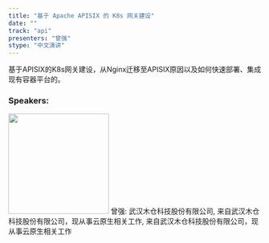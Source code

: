 ```yaml
---
title: "基于 Apache APISIX 的 K8s 网关建设"
date: "" 
track: "api"
presenters: "曾强"
stype: "中文演讲"
---
```

基于APISIX的K8s网关建设，从Nginx迁移至APISIX原因以及如何快速部署、集成现有容器平台的。
 ### Speakers: 
 <img src="images/speaker/1175.png" width="200" />
 曾强: 武汉木仓科技股份有限公司, 来自武汉木仓科技股份有限公司，现从事云原生相关工作, 来自武汉木仓科技股份有限公司，现从事云原生相关工作
 